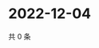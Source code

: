 # 2022-12-04

共 0 条

<!-- BEGIN WEIBO -->
<!-- 最后更新时间 Sun Dec 04 2022 16:01:56 GMT+0800 (China Standard Time) -->

<!-- END WEIBO -->
